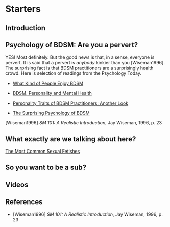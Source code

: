 # Starters

## Introduction


## Psychology of BDSM: Are you a pervert?

YES! Most definitely. But the good news is that, in a sense, everyone is pervert. It is said that a pervert is *anybody* kinkier than you [Wiseman1996]. The surprising fact is that BDSM practitioners are a surprisingly health crowd. Here is selection of readings from the Psychology Today.

* [What Kind of People Enjoy BDSM](https://www.psychologytoday.com/us/blog/all-about-sex/201908/what-kind-people-enjoy-bdsm)

* [BDSM, Personality and Mental Health](https://www.psychologytoday.com/us/blog/unique-everybody-else/201307/bdsm-personality-and-mental-health)

* [Personality Traits of BDSM Practitioners: Another Look](https://www.psychologytoday.com/us/blog/unique-everybody-else/201502/personality-traits-bdsm-practitioners-another-look)

* [The Surprising Psychology of BDSM](https://www.psychologytoday.com/us/blog/the-wide-wide-world-psychology/201502/the-surprising-psychology-bdsm)

[Wiseman1996] *SM 101: A Realistic Introduction*, Jay Wiseman, 1996, p. 23

## What exactly are we talking about here?

[The Most Common Sexual Fetishes](https://www.allure.com/story/common-sexual-fetishes-kinks)


## So you want to be a sub?


## Videos

## References

* [Wiseman1996] *SM 101: A Realistic Introduction*, Jay Wiseman, 1996, p. 23
